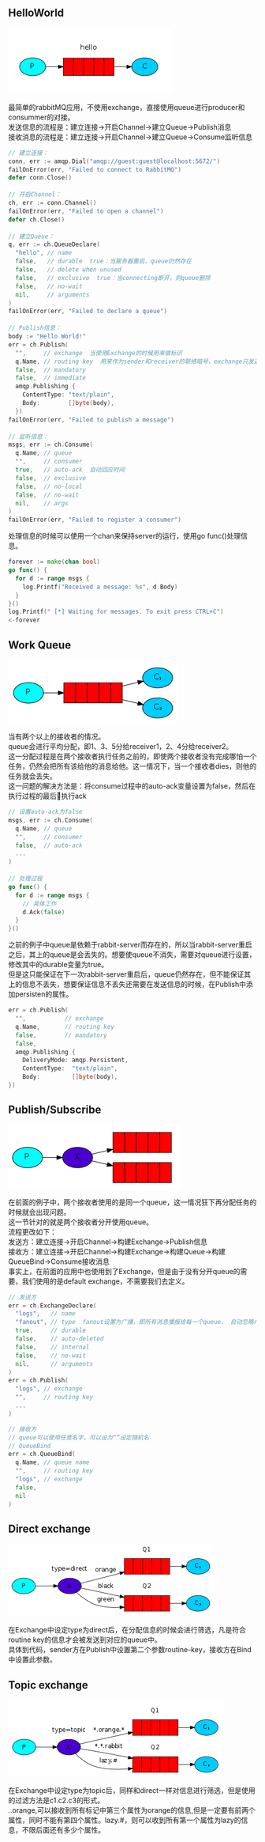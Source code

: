 ## HelloWorld

![示意图](helloworld.png)

最简单的rabbitMQ应用，不使用exchange，直接使用queue进行producer和consummer的对接。  
发送信息的流程是：建立连接->开启Channel->建立Queue->Publish消息  
接收消息的流程是：建立连接->开启Channel->建立Queue->Consume监听信息  

```go
// 建立连接：
conn, err := amqp.Dial("amqp://guest:guest@localhost:5672/")
failOnError(err, "Failed to connect to RabbitMQ")
defer conn.Close()

// 开启Channel：
ch, err := conn.Channel()
failOnError(err, "Failed to open a channel")
defer ch.Close()

// 建立Queue：
q, err := ch.QueueDeclare(
  "hello", // name
  false,   // durable  true：当服务器重启，queue仍然存在
  false,   // delete when unused
  false,   // exclusive  true：当connecting断开，则queue删除
  false,   // no-wait
  nil,     // arguments
)
failOnError(err, "Failed to declare a queue")

// Publish信息：
body := "Hello World!"
err = ch.Publish(
  "",     // exchange  当使用Exchange的时候用来做标识
  q.Name, // routing key  用来作为sender和receiver的联络暗号，exchange只发送对应暗号的消息
  false,  // mandatory
  false,  // immediate
  amqp.Publishing {
    ContentType: "text/plain",
    Body:        []byte(body),
  })
failOnError(err, "Failed to publish a message")

// 监听信息：
msgs, err := ch.Consume(
  q.Name, // queue
  "",     // consumer
  true,   // auto-ack  自动回应时间
  false,  // exclusive  
  false,  // no-local
  false,  // no-wait
  nil,    // args
)
failOnError(err, "Failed to register a consumer")
```

处理信息的时候可以使用一个chan来保持server的运行，使用go func()处理信息。

```go
forever := make(chan bool)
go func() {
  for d := range msgs {
    log.Printf("Received a message: %s", d.Body)
  }
}()
log.Printf(" [*] Waiting for messages. To exit press CTRL+C")
<-forever
```

## Work Queue

![示意图](workqueue.png)

当有两个以上的接收者的情况。  
queue会进行平均分配，即1、3、5分给receiver1，2、4分给receiver2。  
这一分配过程是在两个接收者执行任务之前的，即使两个接收者没有完成哪怕一个任务，仍然会把所有该给他的消息给他。这一情况下，当一个接收者dies，则他的任务就会丢失。  
这一问题的解决方法是：将consume过程中的auto-ack变量设置为false，然后在执行过程的最后执行ack

```go
// 设置auto-ack为false
msgs, err := ch.Consume(
  q.Name, // queue
  "",     // consumer
  false,  // auto-ack
  ...
)

// 处理过程
go func() {
  for d := range msgs {
    // 具体工作
    d.Ack(false)
  }
}()
```

之前的例子中queue是依赖于rabbit-server而存在的，所以当rabbit-server重启之后，其上的queue是会丢失的。想要使queue不消失，需要对queue进行设置，修改其中的durable变量为true。  
但是这只能保证在下一次rabbit-server重启后，queue仍然存在，但不能保证其上的信息不丢失，想要保证信息不丢失还需要在发送信息的时候，在Publish中添加persisten的属性。  

```go
err = ch.Publish(
  "",           // exchange
  q.Name,       // routing key
  false,        // mandatory
  false,
  amqp.Publishing {
    DeliveryMode: amqp.Persistent,
    ContentType:  "text/plain",
    Body:         []byte(body),
})
```

## Publish/Subscribe

![publish](publish.png)

在前面的例子中，两个接收者使用的是同一个queue，这一情况狂下再分配任务的时候就会出现问题。  
这一节针对的就是两个接收者分开使用queue。  
流程更改如下：  
发送方：建立连接->开启Channel->构建Exchange->Publish信息  
接收方：建立连接->开启Channel->构建Exchange->构建Queue->构建QueueBind->Consume接收消息  
事实上，在前面的应用中也使用到了Exchange，但是由于没有分开queue的需要，我们使用的是default exchange，不需要我们去定义。

```go
// 发送方
err = ch.ExchangeDeclare(
  "logs",   // name
  "fanout", // type  fanout设置为广播，即所有消息播报给每一个queue， 自动忽略routine key
  true,     // durable
  false,    // auto-deleted
  false,    // internal
  false,    // no-wait
  nil,      // arguments
)
err = ch.Publish(
  "logs", // exchange
  "",     // routing key
  ...
)
```

```go
// 接收方
// queue可以使用任意名字，可以设为“”设定随机名
// QueueBind
err = ch.QueueBind(
  q.Name, // queue name
  "",     // routing key
  "logs", // exchange
  false,
  nil
)
```

## Direct exchange

![direct](direct.png)

在Exchange中设定type为direct后，在分配信息的时候会进行筛选，凡是符合routine key的信息才会被发送到对应的queue中。  
具体到代码，sender方在Publish中设置第二个参数routine-key，接收方在Bind中设置此参数。  

## Topic exchange

![topic](topic.png)

在Exchange中设定type为topic后，同样和direct一样对信息进行筛选，但是使用的过滤方法是c1.c2.c3的形式。  
*.*.orange,可以接收到所有标记中第三个属性为orange的信息,但是一定要有前两个属性，同时不能有第四个属性。lazy.#，则可以收到所有第一个属性为lazy的信息，不限后面还有多少个属性。  
